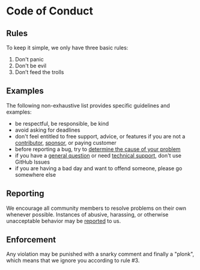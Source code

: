 # Code of Conduct

## Rules ##

To keep it simple, we only have three basic rules:

1. Don't panic
2. Don't be evil
3. Don’t feed the trolls

## Examples ##

The following non-exhaustive list provides specific guidelines and examples:

- be respectful, be responsible, be kind
- avoid asking for deadlines
- don't feel entitled to free support, advice, or features if you are not a [contributor](https://docs.photoprism.app/developer-guide/), [sponsor](https://docs.photoprism.app/funding/), or paying customer
- before reporting a bug, try to [determine the cause of your problem](https://docs.photoprism.app/getting-started/troubleshooting/)
- if you have a [general question](https://github.com/photoprism/photoprism/discussions) or need [technical support](https://docs.photoprism.app/user-guide/#getting-support), don't use GitHub Issues
- if you are having a bad day and want to offend someone, please go somewhere else

## Reporting ## 

We encourage all community members to resolve problems on their own whenever possible. Instances of abusive, 
harassing, or otherwise unacceptable behavior may be [reported](https://photoprism.app/contact) to us.

## Enforcement ## 

Any violation may be punished with a snarky comment and finally a "plonk", which means that we ignore you 
according to rule #3.
